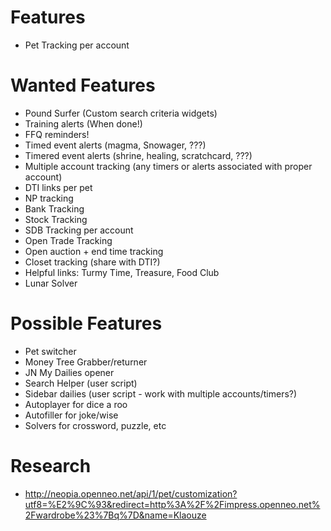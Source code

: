 # Features
* Pet Tracking per account

# Wanted Features
* Pound Surfer (Custom search criteria widgets)
* Training alerts (When done!)
* FFQ reminders!
* Timed event alerts (magma, Snowager, ???)
* Timered event alerts (shrine, healing, scratchcard, ???)
* Multiple account tracking (any timers or alerts associated with proper account)
* DTI links per pet
* NP tracking
* Bank Tracking
* Stock Tracking
* SDB Tracking per account
* Open Trade Tracking
* Open auction + end time tracking
* Closet tracking (share with DTI?)
* Helpful links: Turmy Time, Treasure, Food Club
* Lunar Solver

# Possible Features
* Pet switcher
* Money Tree Grabber/returner
* JN My Dailies opener
* Search Helper (user script)
* Sidebar dailies (user script - work with multiple accounts/timers?)
* Autoplayer for dice a roo
* Autofiller for joke/wise
* Solvers for crossword, puzzle, etc

# Research
* http://neopia.openneo.net/api/1/pet/customization?utf8=%E2%9C%93&redirect=http%3A%2F%2Fimpress.openneo.net%2Fwardrobe%23%7Bq%7D&name=Klaouze
